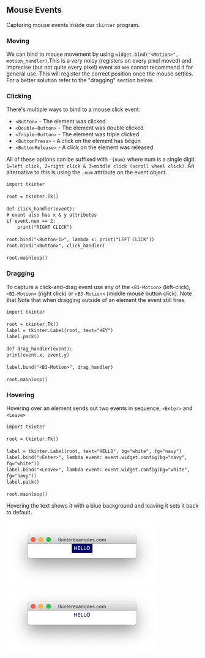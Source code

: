 <head>
<title>Tkinter Mouse Events</title>
<link rel="canonical" href="https://tkinterexamples.com/events/mouse">
<meta name="description" content="Examples of handling mouse movements and clicks within a tkinter application">
<meta name="keywords" content="tkinter mouse event examples,tkinter mouse click examples,tkinter mouse move examples">
</head>

## Mouse Events
Capturing mouse events inside our `tkinter` program.

### Moving
We can bind to mouse movement by using `widget.bind("<Motion>", motion_handler)`.This is a very noisy (registers on every pixel moved) and imprecise (but not quite every pixel) event so
we cannot recommend it for general use. This will register the correct position once the mouse settles. For a better solution refer to the "dragging" section below.

### Clicking
There's multiple ways to bind to a mouse click event:

  - `<Button>` - The element was clicked
  - `<Double-Button>` - The element was double clicked
  - `<Triple-Button>` - The element was triple clicked
  - `<ButtonPress>` - A click on the element has begun
  - `<ButtonRelease>` - A click on the element was released

All of these options can be suffixed with `-{num}` where num is a single digit. `1=left click, 2=right click & 3=middle click (scroll wheel click)`. An alternative to this is using the `.num` attribute on the event object.

```
import tkinter

root = tkinter.Tk()

def click_handler(event):
# event also has x & y attributes
if event.num == 2:
    print("RIGHT CLICK")

root.bind("<Button-1>", lambda x: print("LEFT CLICK"))
root.bind("<Button>", click_handler)

root.mainloop()
```

### Dragging
To capture a click-and-drag event use any of the `<B1-Motion>` (left-click), `<B2-Motion>` (right click) or `<B3-Motion>` (middle mouse button click). Note that Note that when dragging outside of an element the event still fires.

```
import tkinter

root = tkinter.Tk()
label = tkinter.Label(root, text="HEY")
label.pack()

def drag_handler(event):
print(event.x, event.y)

label.bind("<B1-Motion>", drag_handler)

root.mainloop()
```

### Hovering
Hovering over an element sends out two events in sequence, `<Enter>` and `<Leave>`

```
import tkinter

root = tkinter.Tk()

label = tkinter.Label(root, text="HELLO", bg="white", fg="navy")
label.bind("<Enter>", lambda event: event.widget.config(bg="navy", fg="white"))
label.bind("<Leave>", lambda event: event.widget.config(bg="white", fg="navy"))
label.pack()

root.mainloop()
```

Hovering the text shows it with a blue background and leaving it sets it back to default.

![Entering the label](enter.jpg)
![Leaving the label](leave.jpg)